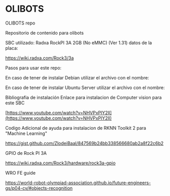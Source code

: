 # OLIBOTS
OLIBOTS repo

Repositorio de contenido para olibots

SBC utilizado: Radxa RockPI 3A 2GB (No eMMC) (Ver 1.31)
datos de la placa:

https://wiki.radxa.com/Rock3/3a

Pasos para usar este repo:

  En caso de tener de instalar Debian utilizar el archivo con el nombre:

  
  En caso de tener de instalar Ubuntu Server utilizar el archivo con el nombre:




Bibliografia de instalación 
Enlace para instalacion de Computer vision para este SBC

[https://www.youtube.com/watch?v=NHVPxPlY2lI](https://www.youtube.com/watch?v=NHVPxPlY2lI)


Codigo Adicional de ayuda para instalacion de RKNN Toolkit 2 para "Machine Learning"

https://gist.github.com/ZlodeiBaal/847569b24bb338566680ab2a8f22c6b2

GPIO de Rock PI 3A

https://wiki.radxa.com/Rock3/hardware/rock3a-gpio

WRO FE guide

https://world-robot-olympiad-association.github.io/future-engineers-gs/p04-cv/#objects-recognition
